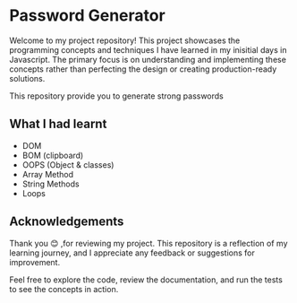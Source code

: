 
# Password Generator

Welcome to my project repository! This project showcases the programming concepts and techniques I have learned in my inisitial days in Javascript. The primary focus is on understanding and implementing these concepts rather than perfecting the design or creating production-ready solutions.

This repository provide you to generate strong passwords

## What I had learnt

- DOM
- BOM (clipboard)
- OOPS (Object & classes)
- Array Method
- String Methods
- Loops

## Acknowledgements

Thank you  😊 ,for reviewing my project. This repository is a reflection of my learning journey, and I appreciate any feedback or suggestions for improvement.

Feel free to explore the code, review the documentation, and run the tests to see the concepts in action.
